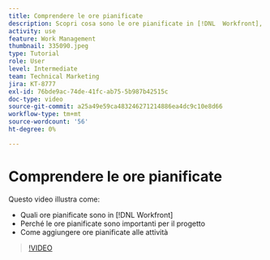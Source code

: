 ```yaml
---
title: Comprendere le ore pianificate
description: Scopri cosa sono le ore pianificate in [!DNL  Workfront], l'importanza delle ore pianificate per il progetto e come aggiungere ore pianificate alle attività.
activity: use
feature: Work Management
thumbnail: 335090.jpeg
type: Tutorial
role: User
level: Intermediate
team: Technical Marketing
jira: KT-8777
exl-id: 76bde9ac-74de-41fc-ab75-5b987b42515c
doc-type: video
source-git-commit: a25a49e59ca483246271214886ea4dc9c10e8d66
workflow-type: tm+mt
source-wordcount: '56'
ht-degree: 0%

---
```


# Comprendere le ore pianificate

Questo video illustra come:

* Quali ore pianificate sono in [!DNL  Workfront]
* Perché le ore pianificate sono importanti per il progetto
* Come aggiungere ore pianificate alle attività

>[!VIDEO](https://video.tv.adobe.com/v/335090/?quality=12&learn=on)


<!---
learn more urls:
Overview of task duration and duration type
Planned hours overview
--->
